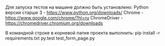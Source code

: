 Для запуска тестов на машине должно быть установлено:
Python версии старше 3 - https://www.python.org/downloads/
Chrome - https://www.google.com/chrome/?hl=ru
ChromeDriver - https://chromedriver.chromium.org/downloads

В командной строке в корневой папке проекта выполнить:
pip install -r requirements.txt
py.test test_form_page.py